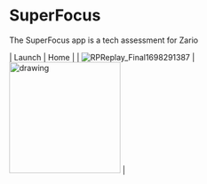 # SuperFocus

The SuperFocus app is a tech assessment for Zario


| Launch | Home |
| ![RPReplay_Final1698291387](https://github.com/sandorferreira1/SuperFocus/assets/86773115/711ddc15-302c-4fa9-a761-aac9214d63e9) |
<img src="![IMG_2988](https://github.com/sandorferreira1/SuperFocus/assets/86773115/99fa1185-648b-4d66-9820-3d260b0f4237)" alt="drawing" width="200"/> |

